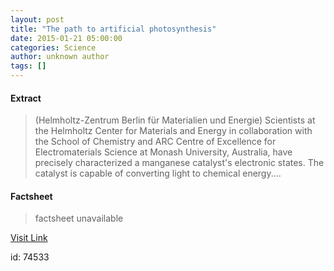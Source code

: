 ```yaml
---
layout: post
title: "The path to artificial photosynthesis"
date: 2015-01-21 05:00:00
categories: Science
author: unknown author
tags: []
---
```



#### Extract
>(Helmholtz-Zentrum Berlin für Materialien und Energie) Scientists at the Helmholtz Center for Materials and Energy in collaboration with the School of Chemistry and ARC Centre of Excellence for Electromaterials Science at Monash University, Australia, have precisely characterized a manganese catalyst's electronic states. The catalyst is capable of converting light to chemical energy....

#### Factsheet
>factsheet unavailable

[Visit Link](http://www.eurekalert.org/pub_releases/2015-01/hbfm-tpt012115.php)

id:   74533


